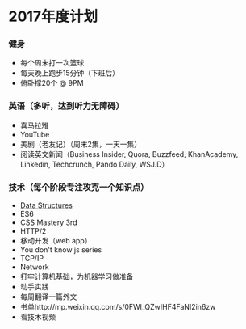 # 2017年度计划

### 健身
* 每个周末打一次篮球
* 每天晚上跑步15分钟（下班后）
* 俯卧撑20个 @ 9PM

### 英语（多听，达到听力无障碍）
* 喜马拉雅
* YouTube
* 美剧（老友记）（周末2集，一天一集）
* 阅读英文新闻（Business Insider, Quora, Buzzfeed, KhanAcademy, Linkedin, Techcrunch, Pando Daily, WSJ.D）

### 技术（每个阶段专注攻克一个知识点）
* [Data Structures](https://www.coursera.org/specializations/data-structures-algorithms?action=enroll)
* ES6
* CSS Mastery 3rd
* HTTP/2
* 移动开发（web app）
* You don't know js series
* TCP/IP
* Network
* 打牢计算机基础，为机器学习做准备
* 动手实践
* 每周翻译一篇外文
* 书单http://mp.weixin.qq.com/s/0FWl_QZwIHF4FaNI2in6zw
* 看技术视频


